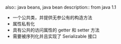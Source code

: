 also:: java beans, java bean
description:: from java 1.1

- 一个公共类，并提供无参公有的构造方法
- 属性私有化
- 具有公共的访问属性的 getter 和 setter 方法
- 需要被序列化并且实现了 Serializable 接口